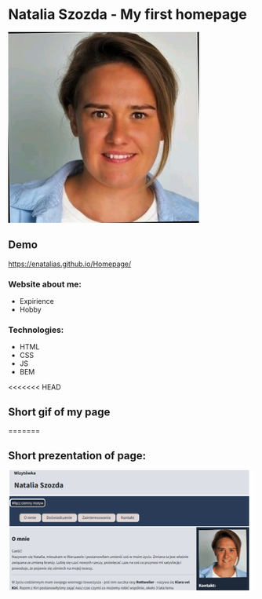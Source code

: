 # Natalia Szozda - My first homepage
![Natalia](images/Natalia_Szozda.jpg)
## Demo
https://enatalias.github.io/Homepage/
### Website about me:
- Expirience
- Hobby

### Technologies:
- HTML
- CSS
- JS
- BEM

<<<<<<< HEAD
## Short gif of my page
=======

## Short prezentation of page:
![gif](images/AnimationOfHomepage.gif)
